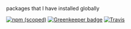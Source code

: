 packages that I have installed globally

[![npm (scoped)](https://img.shields.io/npm/v/@eins78/globals.svg)](https://www.npmjs.com/package/@eins78/globals)
[![Greenkeeper badge](https://badges.greenkeeper.io/eins78/npm-globals.svg)](https://greenkeeper.io/)
[![Travis](https://img.shields.io/travis/eins78/npm-globals.svg)](https://travis-ci.org/eins78/npm-globals)
